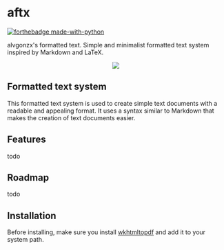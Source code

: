 # aftx

[![forthebadge made-with-python](http://ForTheBadge.com/images/badges/made-with-python.svg)](https://www.python.org/)

alvgonzx's formatted text. Simple and minimalist formatted text system inspired by Markdown and LaTeX.

<p align="center">
  <img src="https://github.com/alvgonzx/aftx/assets/77798268/ec0f4303-bac5-4b61-ba4e-99208489eac0" />
</p>


## Formatted text system
This formatted text system is used to create simple text documents with a readable and appealing format. It uses a syntax similar to Markdown that makes the creation of text documents easier.

## Features
todo

## Roadmap
todo

## Installation
Before installing, make sure you install [wkhtmltopdf](https://wkhtmltopdf.org/downloads.html) and add it to your system path.
